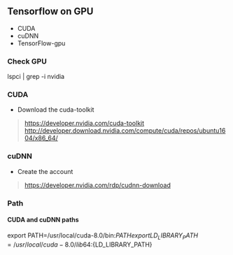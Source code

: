 ## Tensorflow on GPU

- CUDA
- cuDNN
- TensorFlow-gpu


### Check GPU
lspci | grep -i nvidia

### CUDA
- Download the cuda-toolkit
> https://developer.nvidia.com/cuda-toolkit
> http://developer.download.nvidia.com/compute/cuda/repos/ubuntu1604/x86_64/

### cuDNN
- Create the account
> https://developer.nvidia.com/rdp/cudnn-download


### Path
#### CUDA and cuDNN paths
export PATH=/usr/local/cuda-8.0/bin:${PATH}
export LD_LIBRARY_PATH=/usr/local/cuda-8.0/lib64:${LD_LIBRARY_PATH}
